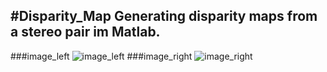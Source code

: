 #Disparity_Map
Generating disparity maps from a stereo pair im Matlab.
---
###image_left
![image_left](https://raw.githubusercontent.com/postpascal/Disparity_map_Matlab/master/pentagon_left.bmp)
###image_right
![image_right](https://raw.githubusercontent.com/postpascal/Disparity_map_Matlab/master/pentagon_right.bmp)